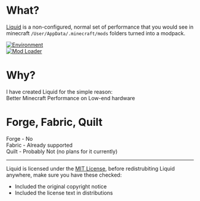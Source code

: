 # What?
[Liquid](https://modrinth.com/modpack/liquid) is a non-configured, normal set of performance that you would see in minecraft `/User/AppData/.minecraft/mods` folders turned into a modpack.

[![Environment](https://img.shields.io/badge/environment-client-1976d2?style=flat-square)](https://www.tutorialspoint.com/difference-between-client-and-server)  
[![Mod Loader](https://img.shields.io/badge/mod%20loader-fabric-d64541?style=flat-square)](https://fabricmc.net)

# Why?
I have created Liquid for the simple reason:  
Better Minecraft Performance on Low-end hardware

# Forge, Fabric, Quilt
Forge - No  
Fabric - Already supported  
Quilt - Probably Not (no plans for it currently)

---

Liquid is licensed under the [MIT License](https://simple.wikipedia.org/wiki/MIT_License), before redistrubiting Liquid anywhere, make sure you have these checked:
- Included the original copyright notice
- Included the license text in distributions

